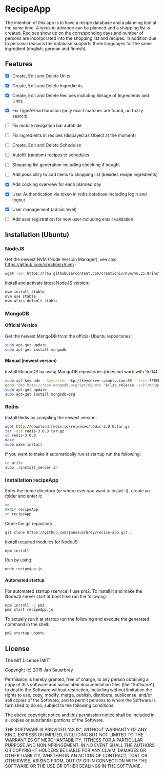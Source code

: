 # RecipeApp

The intention of this app is to have a recipe database and a planning tool at the same time. A week in advance can be planned and a shopping list is created. Recipes show up on the corresponding days and number of persons are incorporated into the shopping list and recipes. In addition due to personal reasons the database supports three languages for the same ingredient (english, german and finnish).

## Features

- [x] Create, Edit and Delete Units
- [x] Create, Edit and Delete Ingredients
- [x] Create, Edit and Delete Recipes including linkage of Ingredients and Units
- [x] Fix TypeAHead function (only exact matches are found, no fuzzy search)
- [ ] Fix mobile navigation bar autohide
- [ ] Fix ingredients in recipes (dispayed as Object at the moment)
- [ ] Create, Edit and Delete Schedules
- [ ] Autofill (random) recipes to schedules
- [ ] Shopping list generation including checking if bought
- [ ] Add possibility to add items to shopping list (besides recipe ingredients)
- [x] Add cocking overview for each planned day
- [x] User Authentication via token in redis database including login and logout
- [x] User management (admin level)
- [ ] Add user registration for new user including email validation


## Installation (Ubuntu)

### NodeJS

Get the newest NVM (Node Version Manager), see also https://github.com/creationix/nvm :

```bash
wget -qO- https://raw.githubusercontent.com/creationix/nvm/v0.25.0/install.sh | bash
```

Install and activate latest NodeJS version:

```bash
nvm install stable
nvm use stable
nvm alias default stable
```

### MongoDB

#### Official Version

Get the newest MongoDB from the official Ubuntu repositories:

```bash
sudo apt-get update
sudo apt-get install mongodb
```

#### Manual (newest version)

Install MongoDB by using MongoDB repositories (does not work with 15.04):

```bash
sudo apt-key adv --keyserver hkp://keyserver.ubuntu.com:80 --recv 7F0CEB10
echo "deb http://repo.mongodb.org/apt/ubuntu "$(lsb_release -sc)"/mongodb-org/3.0 multiverse" | sudo tee /etc/apt/sources.list.d/mongodb-org-3.0.list
sudo apt-get update
sudo apt-get install mongodb-org
```

### Redis

Install Redis by compiling the newest version:

```bash
wget http://download.redis.io/releases/redis-3.0.0.tar.gz
tar -xzf redis-3.0.0.tar.gz
cd redis-3.0.0
make
sudo make install
```

If you want to make it automatically run at startup run the following:

```bash
cd utils
sudo ./install_server.sh
```

### Installation recipeApp

Enter the home directory (or where ever you want to install it), create an folder and enter it:

```bash
cd
mkdir recipeApp
cd recipeApp
```

Clone the git repository:

```bash
git clone https://github.com/jansauerbrey/recipe-app.git .
```

Install required modules for NodeJS:

```bash
npm install
```

Run by using:
```bash
node recipeApp.js
```

#### Automated startup

For automated startup (service) I use pm2. To install it and make the NodeJS server start at boot time run the following:

```bash
npm install -g pm2
pm2 start recipeApp.js
```
To actually run it at startup run the following and execute the generated command in the shell:
```bash
pm2 startup ubuntu
```

## License

The MIT License (MIT)

Copyright (c) 2015 Jan Sauerbrey

Permission is hereby granted, free of charge, to any person obtaining a copy of
this software and associated documentation files (the "Software"), to deal in
the Software without restriction, including without limitation the rights to
use, copy, modify, merge, publish, distribute, sublicense, and/or sell copies of
the Software, and to permit persons to whom the Software is furnished to do so,
subject to the following conditions:

The above copyright notice and this permission notice shall be included in all
copies or substantial portions of the Software.

THE SOFTWARE IS PROVIDED "AS IS", WITHOUT WARRANTY OF ANY KIND, EXPRESS OR
IMPLIED, INCLUDING BUT NOT LIMITED TO THE WARRANTIES OF MERCHANTABILITY, FITNESS
FOR A PARTICULAR PURPOSE AND NONINFRINGEMENT. IN NO EVENT SHALL THE AUTHORS OR
COPYRIGHT HOLDERS BE LIABLE FOR ANY CLAIM, DAMAGES OR OTHER LIABILITY, WHETHER
IN AN ACTION OF CONTRACT, TORT OR OTHERWISE, ARISING FROM, OUT OF OR IN
CONNECTION WITH THE SOFTWARE OR THE USE OR OTHER DEALINGS IN THE SOFTWARE.




